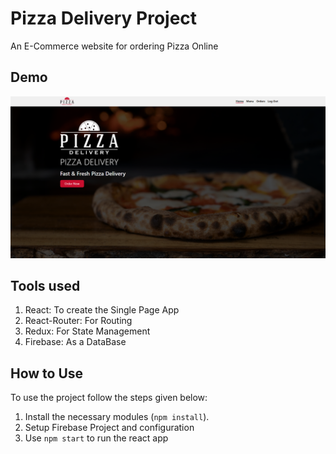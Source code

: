 # Pizza Delivery Project

An E-Commerce website for ordering Pizza Online

## Demo

<div align="center">
    <img src="./readme_img/preview.png" style="width: 640px" />
</div>

## Tools used

1. React: To create the Single Page App
2. React-Router: For Routing
3. Redux: For State Management
4. Firebase: As a DataBase

## How to Use

To use the project follow the steps given below:

1. Install the necessary modules (`npm install`).
2. Setup Firebase Project and configuration
3. Use `npm start` to run the react app
